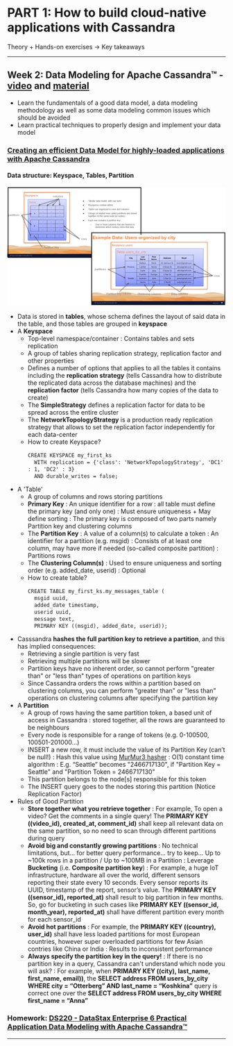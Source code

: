 # PART 1: How to build cloud-native applications with Cassandra

Theory + Hands-on exercises -> Key takeaways

------

## Week 2: Data Modeling for Apache Cassandra™ - [video](https://www.youtube.com/watch?v=V7dnCeJrtD4) and [material](https://github.com/DataStax-Academy/cassandra-workshop-series/tree/master/week2-DataModel)

* Learn the fundamentals of a good data model, a data modeling methodology as well as some data modeling common issues which should be avoided
* Learn practical techniques to properly design and implement your data model

### [Creating an efficient Data Model for highly-loaded applications with Apache Cassandra](https://cassandra.apache.org/doc/latest/data_modeling/index.html)

#### Data structure: Keyspace, Tables, Partition

![Cassandra Data Structure](images/02-Cassadra-DataStructure.png?raw=true)

* Data is stored in **tables**, whose schema defines the layout of said data in the table, and those tables are grouped in **keyspace**
* A **Keyspace** 	
	- Top-level namespace/container : Contains tables and sets replication
	- A group of tables sharing replication strategy, replication factor and other properties
	- Defines a number of options that applies to all the tables it contains including the **replication strategy** (tells Cassandra how to distribute the replicated data across the database machines) and the **replication factor** (tells Cassandra how many copies of the data to create)
	- The **SimpleStrategy** defines a replication factor for data to be spread across the entire cluster 
	- The **NetworkTopologyStrategy** is a production ready replication strategy that allows to set the replication factor independently for each data-center
	- How to create Keyspace?
		```
		CREATE KEYSPACE my_first_ks
		  WITH replication = {'class': 'NetworkTopologyStrategy', 'DC1' : 1, 'DC2' : 3}
		  AND durable_writes = false;
		```
* A 'Table' 
	- A group of columns and rows storing partitions 
	- **Primary Key** : An unique identifier for a row : all table must define the primary key (and only one) : Must ensure uniqueness + May define sorting : The primary key is composed of two parts namely Partition key and clustering columns
	- The **Partition Key** : A value of a column(s) to calculate a token : An identifier for a partition (e.g. msgid) : Consists of at least one column, may have more if needed (so-called composite partition) : Partitions rows
	- The **Clustering Column(s)** : Used to ensure uniqueness and sorting order (e.g. added_date, userid) : Optional
	- How to create table?
		```
		CREATE TABLE my_first_ks.my_messages_table (
		  msgid uuid,
		  added_date timestamp,
		  userid uuid,
		  message text,	
		  PRIMARY KEY ((msgid), added_date, userid));
		```  
* Casssandra **hashes the full partition key to retrieve a partition**, and this has implied consequences: 
	- Retrieving a single partition is very fast
	- Retrieving multiple partitions will be slower
	- Partition keys have no inherent order, so cannot perform "greater than" or "less than" types of operations on partition keys
	- Since Cassandra orders the rows within a partition based on clustering columns, you can perform "greater than" or "less than" operations on clustering columns after specifying the partition key
* A **Partition** 
	- A group of rows having the same partition token, a based unit of access in Cassandra : stored together, all the rows are guaranteed to be neighbours
	- Every node is responsible for a range of tokens (e.g. 0-100500, 100501-201000...)
	- INSERT a new row, it must include the value of its Partition Key (can’t be null!) : Hash this value using [MurMur3 hasher](http://murmurhash.shorelabs.com/) : O(1) constant time algorithm : E.g. “Seattle” becomes "2466717130", if "Partition Key = Seattle" and "Partition Token = 2466717130"
	- This partition belongs to the node[s] responsible for this token
	- The INSERT query goes to the nodes storing this partition (Notice Replication Factor)
* Rules of Good Partition
	- **Store together what you retrieve together** : For example, To open a video? Get the comments in a single query! The **PRIMARY KEY ((video_id), created_at, comment_id)** shall keep all relevant data on the same partition, so no need to scan through different partitions during query
	- **Avoid big and constantly growing partitions** : No technical limitations, but… for better query performance... try to keep... Up to ~100k rows in a partition / Up to ~100MB in a Partition : Leverage **Bucketing** (i.e. **Composite partition key**) : For example, a huge IoT infrastructure, hardware all over the world, different sensors reporting their state every 10 seconds. Every sensor reports its UUID, timestamp of the report, sensor’s value. The **PRIMARY KEY ((sensor_id), reported_at)** shall result to big partition in few months. So, go for bucketing in such cases like **PRIMARY KEY ((sensor_id, month_year), reported_at)** shall have different partition every month for each sensor_id 
	- **Avoid hot partitions** : For example, the **PRIMARY KEY ((country), user_id)** shall have less loaded partitions for most European countries, however super overloaded partitions for few Asian contries like China or India : Results to inconsistent performance
	- **Always specify the partition key in the query!** : If there is no partition key in a query, Cassandra can't understand which node you will ask? : For example, when **PRIMARY KEY ((city), last_name, first_name, email))**, the **SELECT address FROM users_by_city WHERE city = “Otterberg” AND last_name = “Koshkina”** query is correct one over the **SELECT address FROM users_by_city WHERE first_name = “Anna”**

### Homework: [DS220 - DataStax Enterprise 6 Practical Application Data Modeling with Apache Cassandra™](https://academy.datastax.com/#/online-courses/ca2e1209-510b-44a6-97de-d5219d835319)

------